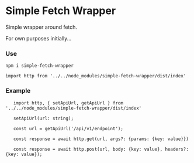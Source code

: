 # Simple Fetch Wrapper

Simple wrapper around fetch. 

For own purposes initially...

### Use
```npm i simple-fetch-wrapper```

```ìmport http from '../../node_modules/simple-fetch-wrapper/dist/index'```

### Example

```
   import http, { setApiUrl, getApiUrl } from '../../node_modules/simple-fetch-wrapper/dist/index'

   setApiUrl(url: string);

   const url = getApiUrl('/api/v1/endpoint');

   const response = await http.get(url, args?: {params: {key: value}})

   const response = await http.post(url, body: {key: value}, headers?: {key: value});
```

